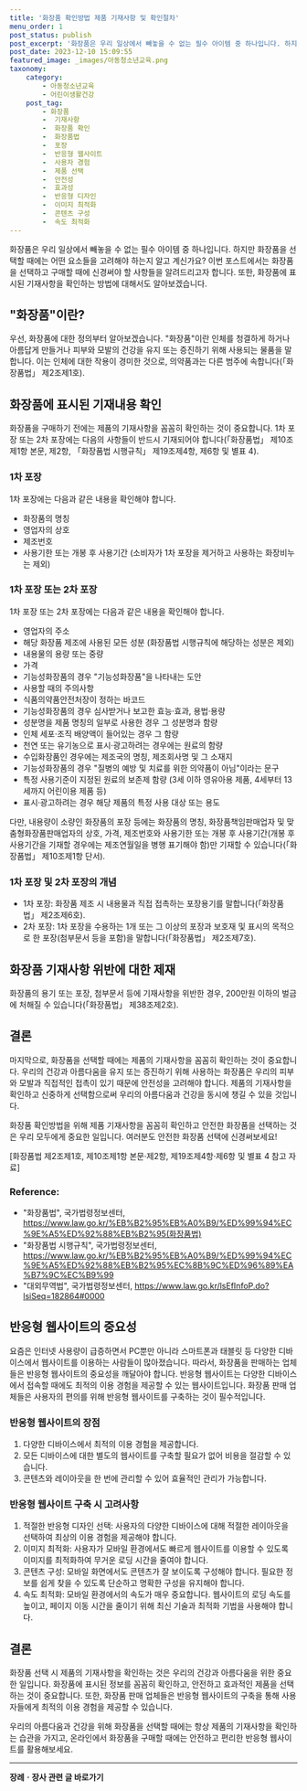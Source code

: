 ```yaml
---
title: '화장품 확인방법 제품 기재사항 및 확인절차'
menu_order: 1
post_status: publish
post_excerpt: '화장품은 우리 일상에서 빼놓을 수 없는 필수 아이템 중 하나입니다. 하지만 화장품을 선택할 때에는 어떤 요소들을 고려해야 하는지 알고 계신가요  이번 포스트에서는 화장품을 선택하고 구매할 때에 신경써야 할 사항들을 알려드리고자 합니다. 또한, 화장품에 표시된 기재사항을 확인하는 방법에 대해서도 알아보겠습니다.'
post_date: 2023-12-10 15:09:55
featured_image: _images/아동청소년교육.png
taxonomy:
    category:
        - 아동청소년교육
        - 어린이생활건강
    post_tag:
        - 화장품
        -  기재사항
        -  화장품 확인
        -  화장품법
        -  포장
        -  반응형 웹사이트
        -  사용자 경험
        -  제품 선택
        -  안전성
        -  효과성
        -  반응형 디자인
        -  이미지 최적화
        -  콘텐츠 구성
        -  속도 최적화
---
```



화장품은 우리 일상에서 빼놓을 수 없는 필수 아이템 중 하나입니다. 하지만 화장품을 선택할 때에는 어떤 요소들을 고려해야 하는지 알고 계신가요? 이번 포스트에서는 화장품을 선택하고 구매할 때에 신경써야 할 사항들을 알려드리고자 합니다. 또한, 화장품에 표시된 기재사항을 확인하는 방법에 대해서도 알아보겠습니다.

## "화장품"이란?

우선, 화장품에 대한 정의부터 알아보겠습니다. "화장품"이란 인체를 청결하게 하거나 아름답게 만들거나 피부와 모발의 건강을 유지 또는 증진하기 위해 사용되는 물품을 말합니다. 이는 인체에 대한 작용이 경미한 것으로, 의약품과는 다른 범주에 속합니다(「화장품법」 제2조제1호).

## 화장품에 표시된 기재내용 확인

화장품을 구매하기 전에는 제품의 기재사항을 꼼꼼히 확인하는 것이 중요합니다. 1차 포장 또는 2차 포장에는 다음의 사항들이 반드시 기재되어야 합니다(「화장품법」 제10조제1항 본문, 제2항, 「화장품법 시행규칙」 제19조제4항, 제6항 및 별표 4).

### 1차 포장

1차 포장에는 다음과 같은 내용을 확인해야 합니다.

- 화장품의 명칭
- 영업자의 상호
- 제조번호
- 사용기한 또는 개봉 후 사용기간 (소비자가 1차 포장을 제거하고 사용하는 화장비누는 제외)

### 1차 포장 또는 2차 포장

1차 포장 또는 2차 포장에는 다음과 같은 내용을 확인해야 합니다.

- 영업자의 주소
- 해당 화장품 제조에 사용된 모든 성분 (화장품법 시행규칙에 해당하는 성분은 제외)
- 내용물의 용량 또는 중량
- 가격
- 기능성화장품의 경우 "기능성화장품"을 나타내는 도안
- 사용할 때의 주의사항
- 식품의약품안전처장이 정하는 바코드
- 기능성화장품의 경우 심사받거나 보고한 효능·효과, 용법·용량
- 성분명을 제품 명칭의 일부로 사용한 경우 그 성분명과 함량
- 인체 세포·조직 배양액이 들어있는 경우 그 함량
- 천연 또는 유기농으로 표시·광고하려는 경우에는 원료의 함량
- 수입화장품인 경우에는 제조국의 명칭, 제조회사명 및 그 소재지
- 기능성화장품의 경우 "질병의 예방 및 치료를 위한 의약품이 아님"이라는 문구
- 특정 사용기준이 지정된 원료의 보존제 함량 (3세 이하 영유아용 제품, 4세부터 13세까지 어린이용 제품 등)
- 표시·광고하려는 경우 해당 제품의 특정 사용 대상 또는 용도

다만, 내용량이 소량인 화장품의 포장 등에는 화장품의 명칭, 화장품책임판매업자 및 맞춤형화장품판매업자의 상호, 가격, 제조번호와 사용기한 또는 개봉 후 사용기간(개봉 후 사용기간을 기재할 경우에는 제조연월일을 병행 표기해야 함)만 기재할 수 있습니다(「화장품법」 제10조제1항 단서).

### 1차 포장 및 2차 포장의 개념

- 1차 포장: 화장품 제조 시 내용물과 직접 접촉하는 포장용기를 말합니다(「화장품법」 제2조제6호).
- 2차 포장: 1차 포장을 수용하는 1개 또는 그 이상의 포장과 보호재 및 표시의 목적으로 한 포장(첨부문서 등을 포함)을 말합니다(「화장품법」 제2조제7호).

## 화장품 기재사항 위반에 대한 제재

화장품의 용기 또는 포장, 첨부문서 등에 기재사항을 위반한 경우, 200만원 이하의 벌금에 처해질 수 있습니다(「화장품법」 제38조제2호).

## 결론

마지막으로, 화장품을 선택할 때에는 제품의 기재사항을 꼼꼼히 확인하는 것이 중요합니다. 우리의 건강과 아름다움을 유지 또는 증진하기 위해 사용하는 화장품은 우리의 피부와 모발과 직접적인 접촉이 있기 때문에 안전성을 고려해야 합니다. 제품의 기재사항을 확인하고 신중하게 선택함으로써 우리의 아름다움과 건강을 동시에 챙길 수 있을 것입니다.

화장품 확인방법을 위해 제품 기재사항을 꼼꼼히 확인하고 안전한 화장품을 선택하는 것은 우리 모두에게 중요한 일입니다. 여러분도 안전한 화장품 선택에 신경써보세요!

[화장품법 제2조제1호, 제10조제1항 본문·제2항, 제19조제4항·제6항 및 별표 4 참고 자료]

### Reference:

- "화장품법", 국가법령정보센터, https://www.law.go.kr/%EB%B2%95%EB%A0%B9/%ED%99%94%EC%9E%A5%ED%92%88%EB%B2%95(화장품법) 
- "화장품법 시행규칙", 국가법령정보센터, https://www.law.go.kr/%EB%B2%95%EB%A0%B9/%ED%99%94%EC%9E%A5%ED%92%88%EB%B2%95%EC%8B%9C%ED%96%89%EA%B7%9C%EC%B9%99 
- "대외무역법", 국가법령정보센터, https://www.law.go.kr/lsEfInfoP.do?lsiSeq=182864#0000

## 반응형 웹사이트의 중요성

요즘은 인터넷 사용량이 급증하면서 PC뿐만 아니라 스마트폰과 태블릿 등 다양한 디바이스에서 웹사이트를 이용하는 사람들이 많아졌습니다. 따라서, 화장품을 판매하는 업체들은 반응형 웹사이트의 중요성을 깨달아야 합니다. 반응형 웹사이트는 다양한 디바이스에서 접속할 때에도 최적의 이용 경험을 제공할 수 있는 웹사이트입니다. 화장품 판매 업체들은 사용자의 편의를 위해 반응형 웹사이트를 구축하는 것이 필수적입니다.

### 반응형 웹사이트의 장점

1. 다양한 디바이스에서 최적의 이용 경험을 제공합니다.
2. 모든 디바이스에 대한 별도의 웹사이트를 구축할 필요가 없어 비용을 절감할 수 있습니다.
4. 콘텐츠와 레이아웃을 한 번에 관리할 수 있어 효율적인 관리가 가능합니다.

### 반응형 웹사이트 구축 시 고려사항

1. 적절한 반응형 디자인 선택: 사용자의 다양한 디바이스에 대해 적절한 레이아웃을 선택하여 최상의 이용 경험을 제공해야 합니다.
2. 이미지 최적화: 사용자가 모바일 환경에서도 빠르게 웹사이트를 이용할 수 있도록 이미지를 최적화하여 무거운 로딩 시간을 줄여야 합니다.
3. 콘텐츠 구성: 모바일 화면에서도 콘텐츠가 잘 보이도록 구성해야 합니다. 필요한 정보를 쉽게 찾을 수 있도록 단순하고 명확한 구성을 유지해야 합니다.
4. 속도 최적화: 모바일 환경에서의 속도가 매우 중요합니다. 웹사이트의 로딩 속도를 높이고, 페이지 이동 시간을 줄이기 위해 최신 기술과 최적화 기법을 사용해야 합니다.


## 결론

화장품 선택 시 제품의 기재사항을 확인하는 것은 우리의 건강과 아름다움을 위한 중요한 일입니다. 화장품에 표시된 정보를 꼼꼼히 확인하고, 안전하고 효과적인 제품을 선택하는 것이 중요합니다. 또한, 화장품 판매 업체들은 반응형 웹사이트의 구축을 통해 사용자들에게 최적의 이용 경험을 제공할 수 있습니다.

우리의 아름다움과 건강을 위해 화장품을 선택할 때에는 항상 제품의 기재사항을 확인하는 습관을 가지고, 온라인에서 화장품을 구매할 때에는 안전하고 편리한 반응형 웹사이트를 활용해보세요.


<!-- wp:separator -->
<hr class="wp-block-separator has-alpha-channel-opacity"/>
<!-- /wp:separator -->

<!-- wp:group {"backgroundColor":"base","layout":{"type":"constrained"}} -->
<div class="wp-block-group has-base-background-color has-background"><!-- wp:paragraph {"align":"center","fontSize":"medium"} -->
<p class="has-text-align-center has-large-font-size"><strong>장례ㆍ장사 관련 글 바로가기</strong></p>
<!-- /wp:paragraph -->


<!-- wp:latest-posts
{"categories":[{"id":1553,"count":19,"description":"","link":"https://uknowlaw.com/category/%ec%9e%a5%eb%a1%80%e3%86%8d%ec%9e%a5%ec%82%ac/","name":"장례ㆍ장사","slug":"장례ㆍ장사","taxonomy":"category","parent":0,"meta":[],"_links":{"self":[{"href":"https://uknowlaw.com/wp-json/wp/v2/categories/1553"}],"collection":[{"href":"https://uknowlaw.com/wp-json/wp/v2/categories"}],"about":[{"href":"https://uknowlaw.com/wp-json/wp/v2/taxonomies/category"}],"wp:post_type":[{"href":"https://uknowlaw.com/wp-json/wp/v2/posts?categories=1553"}],"curies":[{"name":"wp","href":"https://api.w.org/{rel}","templated":true}]}}],"postsToShow":100,"excerptLength":28,"postLayout":"grid","columns":2,"featuredImageAlign":"left","featuredImageSizeSlug":"large","fontSize":"small"} /--></div>
<!-- /wp:group -->